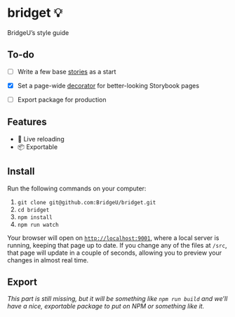 # bridget 💡
BridgeU’s style guide


## To-do
- [ ] Write a few base [stories][1] as a start
- [x] Set a page-wide [decorator][2] for better-looking Storybook pages
- [ ] Export package for production


## Features
- 🔁 Live reloading
- 📦 Exportable


## Install
Run the following commands on your computer:

1. `git clone git@github.com:BridgeU/bridget.git`
1. `cd bridget`
1. `npm install`
1. `npm run watch`

Your browser will open on [`http://localhost:9001`][0], where a local server
is running, keeping that page up to date. If you change any of the files at
`/src`, that page will update in a couple of seconds, allowing you to preview
your changes in almost real time.


## Export
_This part is still missing, but it will be something like `npm run build` and
we’ll have a nice, exportable package to put on NPM or something like it._


[0]: http://localhost:9001
[1]: https://storybook.js.org/basics/writing-stories/
[2]: https://storybook.js.org/basics/writing-stories/#using-decorators
